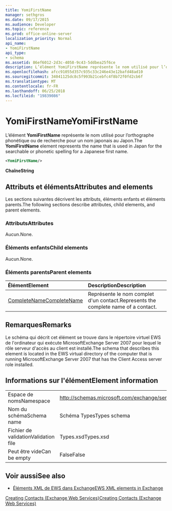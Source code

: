 ```yaml
---
title: YomiFirstName
manager: sethgros
ms.date: 09/17/2015
ms.audience: Developer
ms.topic: reference
ms.prod: office-online-server
localization_priority: Normal
api_name:
- YomiFirstName
api_type:
- schema
ms.assetid: 86ef6012-2d3c-4058-9c43-5ddbea25f6ce
description: L’élément YomiFirstName représente le nom utilisé pour l’orthographe phonétique ou de recherche pour un nom japonais au Japon.
ms.openlocfilehash: afcc91055d357c935c33c246e43e12bafd48ad10
ms.sourcegitcommit: 34041125dc8c5f993b21cebfc4f8b72f0fd2cb6f
ms.translationtype: MT
ms.contentlocale: fr-FR
ms.lasthandoff: 06/25/2018
ms.locfileid: "19839086"
---
```

# <a name="yomifirstname"></a><span data-ttu-id="098a2-103">YomiFirstName</span><span class="sxs-lookup"><span data-stu-id="098a2-103">YomiFirstName</span></span>

<span data-ttu-id="098a2-104">L’élément **YomiFirstName** représente le nom utilisé pour l’orthographe phonétique ou de recherche pour un nom japonais au Japon.</span><span class="sxs-lookup"><span data-stu-id="098a2-104">The **YomiFirstName** element represents the name that is used in Japan for the searchable or phonetic spelling for a Japanese first name.</span></span> 
  
```xml
<YomiFirstName/>
```

 <span data-ttu-id="098a2-105">**Chaîne**</span><span class="sxs-lookup"><span data-stu-id="098a2-105">**String**</span></span>
## <a name="attributes-and-elements"></a><span data-ttu-id="098a2-106">Attributs et éléments</span><span class="sxs-lookup"><span data-stu-id="098a2-106">Attributes and elements</span></span>

<span data-ttu-id="098a2-107">Les sections suivantes décrivent les attributs, éléments enfants et éléments parents.</span><span class="sxs-lookup"><span data-stu-id="098a2-107">The following sections describe attributes, child elements, and parent elements.</span></span>
  
### <a name="attributes"></a><span data-ttu-id="098a2-108">Attributs</span><span class="sxs-lookup"><span data-stu-id="098a2-108">Attributes</span></span>

<span data-ttu-id="098a2-109">Aucun.</span><span class="sxs-lookup"><span data-stu-id="098a2-109">None.</span></span>
  
### <a name="child-elements"></a><span data-ttu-id="098a2-110">Éléments enfants</span><span class="sxs-lookup"><span data-stu-id="098a2-110">Child elements</span></span>

<span data-ttu-id="098a2-111">Aucun.</span><span class="sxs-lookup"><span data-stu-id="098a2-111">None.</span></span>
  
### <a name="parent-elements"></a><span data-ttu-id="098a2-112">Éléments parents</span><span class="sxs-lookup"><span data-stu-id="098a2-112">Parent elements</span></span>

|<span data-ttu-id="098a2-113">**Élément**</span><span class="sxs-lookup"><span data-stu-id="098a2-113">**Element**</span></span>|<span data-ttu-id="098a2-114">**Description**</span><span class="sxs-lookup"><span data-stu-id="098a2-114">**Description**</span></span>|
|:-----|:-----|
|[<span data-ttu-id="098a2-115">CompleteName</span><span class="sxs-lookup"><span data-stu-id="098a2-115">CompleteName</span></span>](completename.md) <br/> |<span data-ttu-id="098a2-116">Représente le nom complet d'un contact.</span><span class="sxs-lookup"><span data-stu-id="098a2-116">Represents the complete name of a contact.</span></span>  <br/> |
   
## <a name="remarks"></a><span data-ttu-id="098a2-117">Remarques</span><span class="sxs-lookup"><span data-stu-id="098a2-117">Remarks</span></span>

<span data-ttu-id="098a2-118">Le schéma qui décrit cet élément se trouve dans le répertoire virtuel EWS de l'ordinateur qui exécute MicrosoftExchange Server 2007 pour lequel le rôle serveur d'accès au client est installé.</span><span class="sxs-lookup"><span data-stu-id="098a2-118">The schema that describes this element is located in the EWS virtual directory of the computer that is running MicrosoftExchange Server 2007 that has the Client Access server role installed.</span></span>
  
## <a name="element-information"></a><span data-ttu-id="098a2-119">Informations sur l'élément</span><span class="sxs-lookup"><span data-stu-id="098a2-119">Element information</span></span>

|||
|:-----|:-----|
|<span data-ttu-id="098a2-120">Espace de noms</span><span class="sxs-lookup"><span data-stu-id="098a2-120">Namespace</span></span>  <br/> |http://schemas.microsoft.com/exchange/services/2006/types  <br/> |
|<span data-ttu-id="098a2-121">Nom du schéma</span><span class="sxs-lookup"><span data-stu-id="098a2-121">Schema name</span></span>  <br/> |<span data-ttu-id="098a2-122">Schéma Types</span><span class="sxs-lookup"><span data-stu-id="098a2-122">Types schema</span></span>  <br/> |
|<span data-ttu-id="098a2-123">Fichier de validation</span><span class="sxs-lookup"><span data-stu-id="098a2-123">Validation file</span></span>  <br/> |<span data-ttu-id="098a2-124">Types.xsd</span><span class="sxs-lookup"><span data-stu-id="098a2-124">Types.xsd</span></span>  <br/> |
|<span data-ttu-id="098a2-125">Peut être vide</span><span class="sxs-lookup"><span data-stu-id="098a2-125">Can be empty</span></span>  <br/> |<span data-ttu-id="098a2-126">False</span><span class="sxs-lookup"><span data-stu-id="098a2-126">False</span></span>  <br/> |
   
## <a name="see-also"></a><span data-ttu-id="098a2-127">Voir aussi</span><span class="sxs-lookup"><span data-stu-id="098a2-127">See also</span></span>



- [<span data-ttu-id="098a2-128">Éléments XML de EWS dans Exchange</span><span class="sxs-lookup"><span data-stu-id="098a2-128">EWS XML elements in Exchange</span></span>](ews-xml-elements-in-exchange.md)


[<span data-ttu-id="098a2-129">Creating Contacts (Exchange Web Services)</span><span class="sxs-lookup"><span data-stu-id="098a2-129">Creating Contacts (Exchange Web Services)</span></span>](http://msdn.microsoft.com/library/4845917e-70d1-481c-bbd7-011ec6571789%28Office.15%29.aspx)

